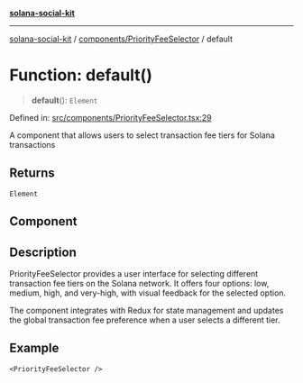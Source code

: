 [**solana-social-kit**](../../../README.md)

***

[solana-social-kit](../../../README.md) / [components/PriorityFeeSelector](../README.md) / default

# Function: default()

> **default**(): `Element`

Defined in: [src/components/PriorityFeeSelector.tsx:29](https://github.com/SendArcade/solana-social-starter/blob/98f94bb63d3814df24512365f6ae706d273e698f/src/components/PriorityFeeSelector.tsx#L29)

A component that allows users to select transaction fee tiers for Solana transactions

## Returns

`Element`

## Component

## Description

PriorityFeeSelector provides a user interface for selecting different transaction fee tiers
on the Solana network. It offers four options: low, medium, high, and very-high, with
visual feedback for the selected option.

The component integrates with Redux for state management and updates the global
transaction fee preference when a user selects a different tier.

## Example

```tsx
<PriorityFeeSelector />
```
